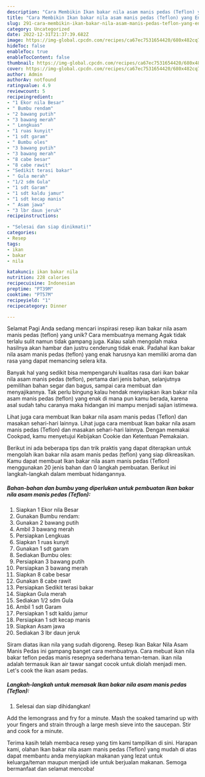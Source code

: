 ```yaml
---
description: "Cara Membikin Ikan bakar nila asam manis pedas (Teflon) yang Enak, Mantap"
title: "Cara Membikin Ikan bakar nila asam manis pedas (Teflon) yang Enak, Mantap"
slug: 291-cara-membikin-ikan-bakar-nila-asam-manis-pedas-teflon-yang-enak-mantap
category: Uncategorized
date: 2022-12-31T21:37:39.682Z
image: https://img-global.cpcdn.com/recipes/ca67ec7531654420/680x482cq70/ikan-bakar-nila-asam-manis-pedas-teflon-foto-resep-utama.jpg
hideToc: false
enableToc: true
enableTocContent: false
thumbnail: https://img-global.cpcdn.com/recipes/ca67ec7531654420/680x482cq70/ikan-bakar-nila-asam-manis-pedas-teflon-foto-resep-utama.jpg
cover: https://img-global.cpcdn.com/recipes/ca67ec7531654420/680x482cq70/ikan-bakar-nila-asam-manis-pedas-teflon-foto-resep-utama.jpg
author: Admin
authorAv: notfound
ratingvalue: 4.9
reviewcount: 5
recipeingredient:
- "1 Ekor nila Besar"
- " Bumbu rendam"
- "2 bawang putih"
- "3 bawang merah"
- " Lengkuas"
- "1 ruas kunyit"
- "1 sdt garam"
- " Bumbu oles"
- "3 bawang putih"
- "3 bawang merah"
- "8 cabe besar"
- "8 cabe rawit"
- "Sedikit terasi bakar"
- " Gula merah"
- "1/2 sdm Gula"
- "1 sdt Garam"
- "1 sdt kaldu jamur"
- "1 sdt kecap manis"
- " Asam jawa"
- "3 lbr daun jeruk"
recipeinstructions:

- "Selesai dan siap dinikmati!"
categories:
- Resep
tags:
- ikan
- bakar
- nila

katakunci: ikan bakar nila 
nutrition: 228 calories
recipecuisine: Indonesian
preptime: "PT39M"
cooktime: "PT57M"
recipeyield: "1"
recipecategory: Dinner

---
```



Selamat Pagi Anda sedang mencari inspirasi resep ikan bakar nila asam manis pedas (teflon) yang unik? Cara membuatnya memang Agak tidak terlalu sulit namun tidak gampang juga. Kalau salah mengolah maka hasilnya akan hambar dan justru cenderung tidak enak. Padahal ikan bakar nila asam manis pedas (teflon) yang enak harusnya kan memiliki aroma dan rasa yang dapat memancing selera kita.


Banyak hal yang sedikit bisa mempengaruhi kualitas rasa dari ikan bakar nila asam manis pedas (teflon), pertama dari jenis bahan, selanjutnya pemilihan bahan segar dan bagus, sampai cara membuat dan menyajikannya. Tak perlu bingung kalau hendak menyiapkan ikan bakar nila asam manis pedas (teflon) yang enak di mana pun kamu berada, karena asal sudah tahu caranya maka hidangan ini mampu menjadi sajian istimewa.

Lihat juga cara membuat Ikan bakar nila asam manis pedas (Teflon) dan masakan sehari-hari lainnya. Lihat juga cara membuat Ikan bakar nila asam manis pedas (Teflon) dan masakan sehari-hari lainnya. Dengan memakai Cookpad, kamu menyetujui Kebijakan Cookie dan Ketentuan Pemakaian.


Berikut ini ada beberapa tips dan trik praktis yang dapat diterapkan untuk mengolah ikan bakar nila asam manis pedas (teflon) yang siap dikreasikan. Kamu dapat membuat Ikan bakar nila asam manis pedas (Teflon) menggunakan 20 jenis bahan dan 0 langkah pembuatan. Berikut ini langkah-langkah dalam membuat hidangannya.

<!--inarticleads1-->

##### Bahan-bahan dan bumbu yang diperlukan untuk pembuatan Ikan bakar nila asam manis pedas (Teflon):

1. Siapkan 1 Ekor nila Besar
1. Gunakan  Bumbu rendam:
1. Gunakan 2 bawang putih
1. Ambil 3 bawang merah
1. Persiapkan  Lengkuas
1. Siapkan 1 ruas kunyit
1. Gunakan 1 sdt garam
1. Sediakan  Bumbu oles:
1. Persiapkan 3 bawang putih
1. Persiapkan 3 bawang merah
1. Siapkan 8 cabe besar
1. Gunakan 8 cabe rawit
1. Persiapkan Sedikit terasi bakar
1. Siapkan  Gula merah
1. Sediakan 1/2 sdm Gula
1. Ambil 1 sdt Garam
1. Persiapkan 1 sdt kaldu jamur
1. Persiapkan 1 sdt kecap manis
1. Siapkan  Asam jawa
1. Sediakan 3 lbr daun jeruk


Siram diatas ikan nila yang sudah digoreng. Resep Ikan Bakar Nila Asam Manis Pedas ini gampang banget cara membuatnya. Cara mebuat ikan nila bakar teflon pedas manis resepnya sederhana teman-teman. ikan nila adalah termasuk ikan air tawar sangat cocok untuk diolah menjadi men. Let&#39;s cook the ikan asam pedas. 

<!--inarticleads2-->

##### Langkah-langkah untuk memasak Ikan bakar nila asam manis pedas (Teflon):


1. Selesai dan siap dihidangkan!

Add the lemongrass and fry for a minute. Mash the soaked tamarind up with your fingers and strain through a large mesh sieve into the saucepan. Stir and cook for a minute. 

Terima kasih telah membaca resep yang tim kami tampilkan di sini. Harapan kami, olahan Ikan bakar nila asam manis pedas (Teflon) yang mudah di atas dapat membantu anda menyiapkan makanan yang lezat untuk keluarga/teman maupun menjadi ide untuk berjualan makanan. Semoga bermanfaat dan selamat mencoba!
